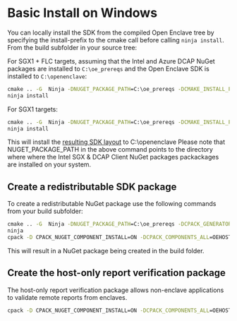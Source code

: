 Basic Install on Windows
========================

You can locally install the SDK from the compiled Open Enclave tree by specifying
the install-prefix to the cmake call before calling `ninja install`.
From the build subfolder in your source tree:

For SGX1 + FLC targets, assuming that the Intel and Azure DCAP NuGet packages are installed to `C:\oe_prereqs` and the Open Enclave SDK is installed to `C:\openenclave`:

```cmd
cmake .. -G  Ninja -DNUGET_PACKAGE_PATH=C:\oe_prereqs -DCMAKE_INSTALL_PREFIX:PATH=C:\openenclave
ninja install
```

For SGX1 targets:

```cmd
cmake .. -G  Ninja -DNUGET_PACKAGE_PATH=C:\oe_prereqs -DCMAKE_INSTALL_PREFIX:PATH=C:\openenclave
ninja install
```

This will install the [resulting SDK layout](/docs/GettingStartedDocs/Windows_using_oe_sdk.md#open-enclave-sdk-layout) to C:\openenclave
Please note that NUGET_PACKAGE_PATH in the above command points to the directory where where the Intel SGX & DCAP Client NuGet packages packackages are installed on your system.

## Create a redistributable SDK package

To create a redistributable NuGet package use the following commands from your build subfolder:

```cmd
cmake .. -G  Ninja -DNUGET_PACKAGE_PATH=C:\oe_prereqs -DCPACK_GENERATOR=NuGet -DLVI_MITIGATION=ControlFlow -DCMAKE_BUILD_TYPE=Release
ninja
cpack -D CPACK_NUGET_COMPONENT_INSTALL=ON -DCPACK_COMPONENTS_ALL=OEHOSTVERIFY && cpack
```

This will result in a NuGet package being created in the build folder.

## Create the host-only report verification package

The host-only report verification package allows non-enclave applications to
validate remote reports from enclaves.

```cmd
cpack -D CPACK_NUGET_COMPONENT_INSTALL=ON -DCPACK_COMPONENTS_ALL=OEHOSTVERIFY
```
